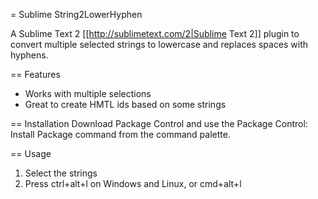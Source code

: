 = Sublime String2LowerHyphen

A Sublime Text 2 [[http://sublimetext.com/2|Sublime Text 2]] plugin to convert multiple selected strings to lowercase and replaces spaces with hyphens.

== Features
- Works with multiple selections
- Great to create HMTL ids based on some strings

== Installation
Download Package Control and use the Package Control: Install Package command from the command palette.

== Usage
1. Select the strings
2. Press ctrl+alt+l on Windows and Linux, or cmd+alt+l